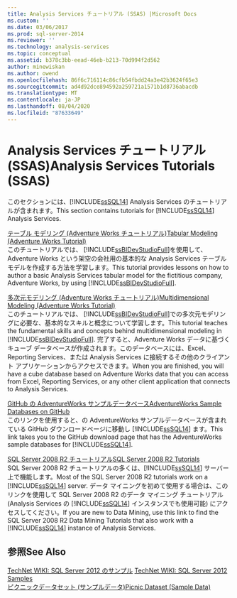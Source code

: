 ```yaml
---
title: Analysis Services チュートリアル (SSAS) |Microsoft Docs
ms.custom: ''
ms.date: 03/06/2017
ms.prod: sql-server-2014
ms.reviewer: ''
ms.technology: analysis-services
ms.topic: conceptual
ms.assetid: b378c3bb-eead-46eb-b213-70d994f2d562
author: minewiskan
ms.author: owend
ms.openlocfilehash: 86f6c716114c86cfb54fbdd24a3e42b3624f65e3
ms.sourcegitcommit: ad4d92dce894592a259721a1571b1d8736abacdb
ms.translationtype: MT
ms.contentlocale: ja-JP
ms.lasthandoff: 08/04/2020
ms.locfileid: "87633649"
---
```

# <a name="analysis-services-tutorials-ssas"></a><span data-ttu-id="5a0e3-102">Analysis Services チュートリアル (SSAS)</span><span class="sxs-lookup"><span data-stu-id="5a0e3-102">Analysis Services Tutorials (SSAS)</span></span>
  <span data-ttu-id="5a0e3-103">このセクションには、[!INCLUDE[ssSQL14](../includes/sssql14-md.md)] Analysis Services のチュートリアルが含まれます。</span><span class="sxs-lookup"><span data-stu-id="5a0e3-103">This section contains tutorials for [!INCLUDE[ssSQL14](../includes/sssql14-md.md)] Analysis Services.</span></span>  
  
 [<span data-ttu-id="5a0e3-104">テーブル モデリング (Adventure Works チュートリアル)</span><span class="sxs-lookup"><span data-stu-id="5a0e3-104">Tabular Modeling &#40;Adventure Works Tutorial&#41;</span></span>](tabular-modeling-adventure-works-tutorial.md)  
 <span data-ttu-id="5a0e3-105">このチュートリアルでは、 [!INCLUDE[ssBIDevStudioFull](../includes/ssbidevstudiofull-md.md)]を使用して、Adventure Works という架空の会社用の基本的な Analysis Services テーブル モデルを作成する方法を学習します。</span><span class="sxs-lookup"><span data-stu-id="5a0e3-105">This tutorial provides lessons on how to author a basic Analysis Services tabular model for the fictitious company, Adventure Works, by using [!INCLUDE[ssBIDevStudioFull](../includes/ssbidevstudiofull-md.md)].</span></span>  
  
 [<span data-ttu-id="5a0e3-106">多次元モデリング (Adventure Works チュートリアル)</span><span class="sxs-lookup"><span data-stu-id="5a0e3-106">Multidimensional Modeling &#40;Adventure Works Tutorial&#41;</span></span>](multidimensional-modeling-adventure-works-tutorial.md)  
 <span data-ttu-id="5a0e3-107">このチュートリアルでは、 [!INCLUDE[ssBIDevStudioFull](../includes/ssbidevstudiofull-md.md)]での多次元モデリングに必要な、基本的なスキルと概念について学習します。</span><span class="sxs-lookup"><span data-stu-id="5a0e3-107">This tutorial teaches the fundamental skills and concepts behind multidimensional modeling in [!INCLUDE[ssBIDevStudioFull](../includes/ssbidevstudiofull-md.md)].</span></span> <span data-ttu-id="5a0e3-108">完了すると、Adventure Works データに基づくキューブ データベースが作成されます。このデータベースには、Excel、Reporting Services、または Analysis Services に接続するその他のクライアント アプリケーションからアクセスできます。</span><span class="sxs-lookup"><span data-stu-id="5a0e3-108">When you are finished, you will have a cube database based on Adventure Works data that you can access from Excel, Reporting Services, or any other client application that connects to Analysis Services.</span></span>  
  
 [<span data-ttu-id="5a0e3-109">GitHub の AdventureWorks サンプルデータベース</span><span class="sxs-lookup"><span data-stu-id="5a0e3-109">AdventureWorks Sample Databases on GitHub</span></span>](https://github.com/Microsoft/sql-server-samples/releases/tag/adventureworks)  
 <span data-ttu-id="5a0e3-110">このリンクを使用すると、の AdventureWorks サンプルデータベースが含まれている GitHub ダウンロードページに移動し [!INCLUDE[ssSQL14](../includes/sssql14-md.md)] ます。</span><span class="sxs-lookup"><span data-stu-id="5a0e3-110">This link takes you to the GitHub download page that has the AdventureWorks sample databases for [!INCLUDE[ssSQL14](../includes/sssql14-md.md)].</span></span>  
  
 [<span data-ttu-id="5a0e3-111">SQL Server 2008 R2 チュートリアル</span><span class="sxs-lookup"><span data-stu-id="5a0e3-111">SQL Server 2008 R2 Tutorials</span></span>](https://go.microsoft.com/fwlink/?linkID=220944)  
 <span data-ttu-id="5a0e3-112">SQL Server 2008 R2 チュートリアルの多くは、[!INCLUDE[ssSQL14](../includes/sssql14-md.md)] サーバー上で機能します。</span><span class="sxs-lookup"><span data-stu-id="5a0e3-112">Most of the SQL Server 2008 R2 tutorials work on a [!INCLUDE[ssSQL14](../includes/sssql14-md.md)] server.</span></span> <span data-ttu-id="5a0e3-113">データ マイニングを初めて使用する場合は、このリンクを使用して SQL Server 2008 R2 のデータ マイニング チュートリアル (Analysis Services の [!INCLUDE[ssSQL14](../includes/sssql14-md.md)] インスタンスでも使用可能) にアクセスしてください。</span><span class="sxs-lookup"><span data-stu-id="5a0e3-113">If you are new to Data Mining, use this link to find the SQL Server 2008 R2 Data Mining Tutorials that also work with a [!INCLUDE[ssSQL14](../includes/sssql14-md.md)] instance of Analysis Services.</span></span>  
  
## <a name="see-also"></a><span data-ttu-id="5a0e3-114">参照</span><span class="sxs-lookup"><span data-stu-id="5a0e3-114">See Also</span></span>  
 <span data-ttu-id="5a0e3-115">[TechNet WIKI: SQL Server 2012 のサンプル](https://go.microsoft.com/fwlink/?linkID=220734) </span><span class="sxs-lookup"><span data-stu-id="5a0e3-115">[TechNet WIKI: SQL Server 2012 Samples](https://go.microsoft.com/fwlink/?linkID=220734) </span></span>  
 [<span data-ttu-id="5a0e3-116">ピクニックデータセット (サンプルデータ)</span><span class="sxs-lookup"><span data-stu-id="5a0e3-116">Picnic Dataset (Sample Data)</span></span>](https://go.microsoft.com/fwlink/?linkID=219108)  
  
  
